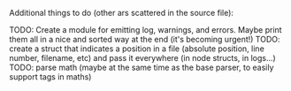 
Additional things to do (other ars scattered in the source file):

TODO: Create a module for emitting log, warnings, and errors. Maybe print them all in a nice and sorted way at the end (it's becoming urgent!)
TODO: create a struct that indicates a position in a file (absolute position, line number, filename, etc) and pass it everywhere (in node structs, in logs...)
TODO: parse math (maybe at the same time as the base parser, to easily support tags in maths)

